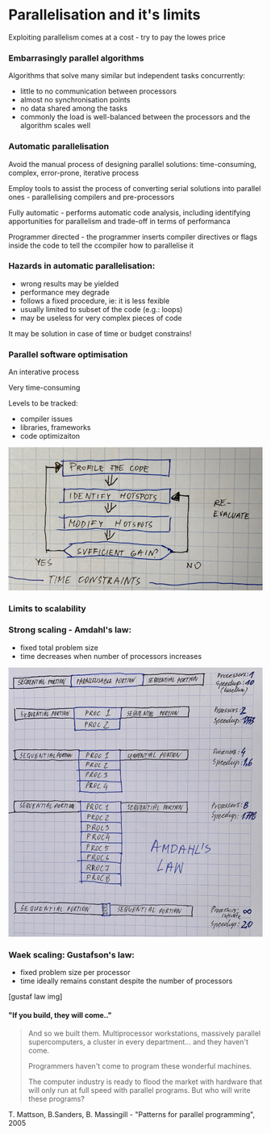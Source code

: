 # Parallelisation and it's limits

Exploiting parallelism comes at a cost - try to pay the lowes price

### Embarrasingly parallel algorithms

Algorithms that solve many similar but independent tasks concurrently:

* little to no communication between processors
* almost no synchronisation points
* no data shared among the tasks
* commonly the load is well-balanced between the processors and the algorithm scales well



### Automatic parallelisation

Avoid the manual process of designing parallel solutions: time-consuming, complex, error-prone, iterative process

Employ tools to assist the process of converting serial solutions into parallel ones - parallelising compilers and pre-processors

Fully automatic - performs automatic code analysis, including identifying apportunities for parallelism and trade-off in terms of performanca

Programmer directed - the programmer inserts compiler directives or flags inside the code to tell the ccompiler how to parallelise it



### Hazards in automatic parallelisation:

* wrong results may be yielded
* performance mey degrade
* follows a fixed procedure, ie: it is less fexible
* usually limited to subset of the code \(e.g.: loops\)
* may be useless for very complex pieces of code

It may be solution in case of time or budget constrains!



### Parallel software optimisation

An interative process

Very time-consuming

Levels to be tracked:

* compiler issues
* libraries, frameworks
* code optimizaiton

![](../.gitbook/assets/optimising_workflow.jpeg)





### Limits to scalability

### Strong scaling - Amdahl's law:

* fixed total problem size
* time decreases when number of processors increases

![](../.gitbook/assets/adahls_law.jpeg)





### Waek scaling: Gustafson's law:

* fixed problem size per processor
* time ideally remains constant despite the number of processors

\[gustaf law img\]





#### "If you build, they will come.."

> And so we built them. Multiprocessor workstations, massively parallel supercomputers, a cluster in every department... and they haven't come.
>
> Programmers haven't come to program these wonderful machines.
>
> The computer industry is ready to flood the market with hardware that will only run at full speed with parallel programs. But who will write these programs?

T. Mattson, B.Sanders, B. Massingill - "Patterns for parallel programming", 2005









